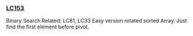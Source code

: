 ### [LC153](https://leetcode.com/problems/find-minimum-in-rotated-sorted-array/description/)

Binary Search
Related: LC81, LC33
Easy version rotated sorted Array. Just find the first element before pivot.